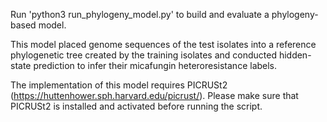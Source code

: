 Run 'python3 run_phylogeny_model.py' to build and evaluate a phylogeny-based model.

This model placed genome sequences of the test isolates into a reference phylogenetic tree created by the training isolates and 
conducted hidden-state prediction to infer their micafungin heteroresistance labels.

The implementation of this model requires PICRUSt2 (https://huttenhower.sph.harvard.edu/picrust/).
Please make sure that PICRUSt2 is installed and activated before running the script.
